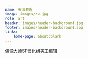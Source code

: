 ```yaml
---
name: 天海春香
image: images/cx.jpg
role: art
header: images/header-background.jpg
footer: images/header-background.jpg
links:
    home-page: about:blank
---
```


偶像大师SP汉化组美工编辑